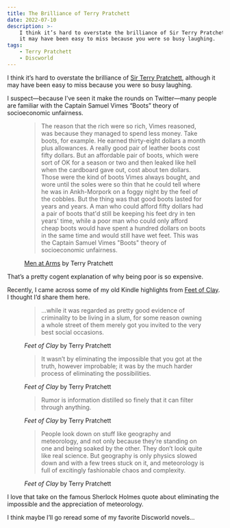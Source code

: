 ```yaml
---
title: The Brilliance of Terry Pratchett
date: 2022-07-10
description: >-
    I think it’s hard to overstate the brilliance of Sir Terry Pratchett, although
    it may have been easy to miss because you were so busy laughing.
tags:
    - Terry Pratchett
    - Discworld
---
```


I think it’s hard to overstate the brilliance of [Sir Terry
Pratchett](https://www.terrypratchettbooks.com/), although it may have been easy
to miss because you were so busy laughing.

I suspect—because I’ve seen it make the rounds on Twitter—many people are
familiar with the Captain Samuel Vimes “Boots” theory of socioeconomic
unfairness.

<figure>
  <blockquote>
    The reason that the rich were so rich, Vimes reasoned, was because they
    managed to spend less money. Take boots, for example. He earned thirty-eight
    dollars a month plus allowances. A really good pair of leather boots cost
    fifty dollars. But an affordable pair of boots, which were sort of OK for a
    season or two and then leaked like hell when the cardboard gave out, cost
    about ten dollars. Those were the kind of boots Vimes always bought, and
    wore until the soles were so thin that he could tell where he was in
    Ankh-Morpork on a foggy night by the feel of the cobbles. But the thing was
    that good boots lasted for years and years. A man who could afford fifty
    dollars had a pair of boots that'd still be keeping his feet dry in ten
    years' time, while a poor man who could only afford cheap boots would have
    spent a hundred dollars on boots in the same time and would still have wet
    feet. This was the Captain Samuel Vimes "Boots" theory of socioeconomic
    unfairness.
  </blockquote>
  <figcaption>
    <a href="https://www.terrypratchettbooks.com/books/men-at-arms/">Men at Arms</a>
    by Terry Pratchett
  </figcaption>
</figure>

That’s a pretty cogent explanation of why being poor is so expensive.

Recently, I came across some of my old Kindle highlights from [Feet of
Clay](https://www.terrypratchettbooks.com/books/feet-of-clay/). I thought I’d
share them here.

<figure>
  <blockquote>
    …while it was regarded as pretty good evidence of criminality to be living in
    a slum, for some reason owning a whole street of them merely got you invited
    to the very best social occasions.
  </blockquote>
  <figcaption>
    <i>Feet of Clay</i> by Terry Pratchett
  </figcaption>
</figure>

<figure>
  <blockquote>
    It wasn’t by eliminating the impossible that you got at the truth, however
    improbable; it was by the much harder process of eliminating the
    possibilities.
  </blockquote>
  <figcaption>
    <i>Feet of Clay</i> by Terry Pratchett
  </figcaption>
</figure>

<figure>
  <blockquote>
    Rumor is information distilled so finely that it can filter through
    anything.
  </blockquote>
  <figcaption>
    <i>Feet of Clay</i> by Terry Pratchett
  </figcaption>
</figure>

<figure>
  <blockquote>
    People look down on stuff like geography and meteorology, and not only
    because they’re standing on one and being soaked by the other. They don’t
    look quite like real science. But geography is only physics slowed down and
    with a few trees stuck on it, and meteorology is full of excitingly
    fashionable chaos and complexity.
  </blockquote>
  <figcaption>
    <i>Feet of Clay</i> by Terry Pratchett
  </figcaption>
</figure>

I love that take on the famous Sherlock Holmes quote about eliminating the
impossible and the appreciation of meteorology.

I think maybe I’ll go reread some of my favorite Discworld novels…
